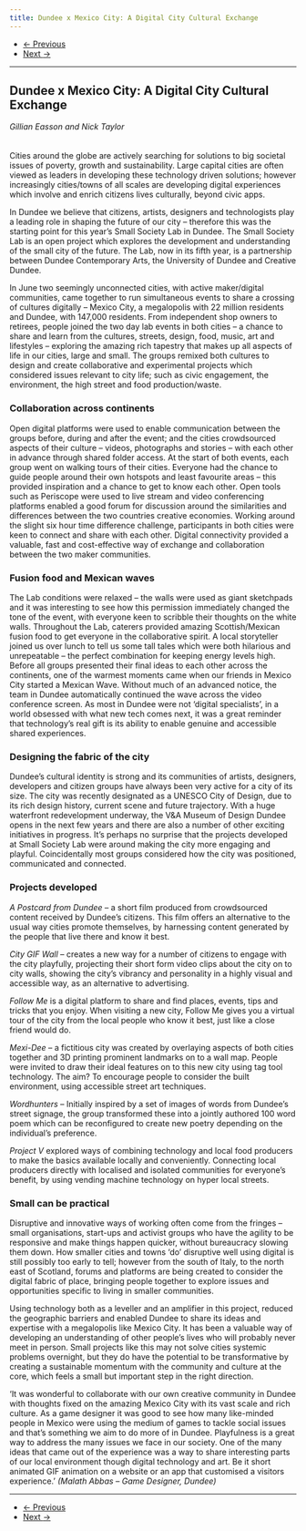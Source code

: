 ```yaml
---
title: Dundee x Mexico City: A Digital City Cultural Exchange
---
```


<nav aria-label="...">
  <ul class="pager">
    <li class="previous"><a href="06.html"><span aria-hidden="true">&larr;</span> Previous</a></li>
    <li class="next"><a href="08.html">Next <span aria-hidden="true">&rarr;</span></a></li>
  </ul>
</nav>

---

## Dundee x Mexico City: A Digital City Cultural Exchange
*Gillian Easson and Nick Taylor*
<br />
<br />
<br />
Cities around the globe are actively searching for solutions to big societal issues of poverty, growth and sustainability. Large capital cities are often viewed as leaders in developing these technology driven solutions; however increasingly cities/towns of all scales are developing digital experiences which involve and enrich citizens lives culturally, beyond civic apps.

In Dundee we believe that citizens, artists, designers and technologists play a leading role in shaping the future of our city – therefore this was the starting point for this year’s Small Society Lab in Dundee. The Small Society Lab is an open project which explores the development and understanding of the small city of the future. The Lab, now in its fifth year, is a partnership between Dundee Contemporary Arts, the University of Dundee and Creative Dundee.

In June two seemingly unconnected cities, with active maker/digital communities, came together to run simultaneous events to share a crossing of cultures digitally – Mexico City, a megalopolis with 22 million residents and Dundee, with 147,000 residents. From independent shop owners to retirees, people joined the two day lab events in both cities – a chance to share and learn from the cultures, streets, design, food, music, art and lifestyles – exploring the amazing rich tapestry that makes up all aspects of life in our cities, large and small. The groups remixed both cultures to design and create collaborative and experimental projects which considered issues relevant to city life; such as civic engagement, the environment, the high street and food production/waste.

### Collaboration across continents
Open digital platforms were used to enable communication between the groups before, during and after the event; and the cities crowdsourced aspects of their culture – videos, photographs and stories – with each other in advance through shared folder access. At the start of both events, each group went on walking tours of their cities. Everyone had the chance to guide people around their own hotspots and least favourite areas – this provided inspiration and a chance to get to know each other. Open tools such as Periscope were used to live stream and video conferencing platforms enabled a good forum for discussion around the similarities and differences between the two countries creative economies. Working around the slight six hour time difference challenge, participants in both cities were keen to connect and share with each other. Digital connectivity provided a valuable, fast and cost-effective way of exchange and collaboration between the two maker communities.

### Fusion food and Mexican waves
The Lab conditions were relaxed – the walls were used as giant sketchpads and it was interesting to see how this permission immediately changed the tone of the event, with everyone keen to scribble their thoughts on the white walls. Throughout the Lab, caterers provided amazing Scottish/Mexican fusion food to get everyone in the collaborative spirit. A local storyteller joined us over lunch to tell us some tall tales which were both hilarious and unrepeatable – the perfect combination for keeping energy levels high. Before all groups presented their final ideas to each other across the continents, one of the warmest moments came when our friends in Mexico City started a Mexican Wave. Without much of an advanced notice, the team in Dundee automatically continued the wave across the video conference screen. As most in Dundee were not ‘digital specialists’, in a world obsessed with what new tech comes next, it was a great reminder that technology’s real gift is its ability to enable genuine and accessible shared experiences.

### Designing the fabric of the city
Dundee’s cultural identity is strong and its communities of artists, designers, developers and citizen groups have always been very active for a city of its size. The city was recently designated as a UNESCO City of Design, due to its rich design history, current scene and future trajectory. With a huge waterfront redevelopment underway, the V&A Museum of Design Dundee opens in the next few years and there are also a number of other exciting initiatives in progress. It’s perhaps no surprise that the projects developed at Small Society Lab were around making the city more engaging and playful. Coincidentally most groups considered how the city was positioned, communicated and connected.

### Projects developed
*A Postcard from Dundee* – a short film produced from crowdsourced content received by Dundee’s citizens. This film offers an alternative to the usual way cities promote themselves, by harnessing content generated by the people that live there and know it best.

*City GIF Wall* – creates a new way for a number of citizens to engage with the city playfully, projecting their short form video clips about the city on to city walls, showing the city’s vibrancy and personality in a highly visual and accessible way, as an alternative to advertising.

*Follow Me* is a digital platform to share and find places, events, tips and tricks that you enjoy. When visiting a new city, Follow Me gives you a virtual tour of the city from the local people who know it best, just like a close friend would do.

*Mexi-Dee* – a fictitious city was created by overlaying aspects of both cities together and 3D printing prominent landmarks on to a wall map. People were invited to draw their ideal features on to this new city using tag tool technology. The aim? To encourage people to consider the built environment, using accessible street art techniques.

*Wordhunters* – Initially inspired by a set of images of words from Dundee’s street signage, the group transformed these into a jointly authored 100 word poem which can be reconfigured to create new poetry depending on the individual’s preference.

*Project V* explored ways of combining technology and local food producers to make the basics available locally and conveniently. Connecting local producers directly with localised and isolated communities for everyone’s benefit, by using vending machine technology on hyper local streets.

### Small can be practical
Disruptive and innovative ways of working often come from the fringes – small organisations, start-ups and activist groups who have the agility to be responsive and make things happen quicker, without bureaucracy slowing them down. How smaller cities and towns ‘do’ disruptive well using digital is still possibly too early to tell; however from the south of Italy, to the north east of Scotland, forums and platforms are being created to consider the digital fabric of place, bringing people together to explore issues and opportunities specific to living in smaller communities.

Using technology both as a leveller and an amplifier in this project, reduced the geographic barriers and enabled Dundee to share its ideas and expertise with a megalopolis like Mexico City. It has been a valuable way of developing an understanding of other people’s lives who will probably never meet in person. Small projects like this may not solve cities systemic problems overnight, but they do have the potential to be transformative by creating a sustainable momentum with the community and culture at the core, which feels a small but important step in the right direction.

‘It was wonderful to collaborate with our own creative community in Dundee with thoughts fixed on the amazing Mexico City with its vast scale and rich culture. As a game designer it was good to see how many like-minded people in Mexico were using the medium of games to tackle social issues and that’s something we aim to do more of in Dundee. Playfulness is a great way to address the many issues we face in our society. One of the many ideas that came out of the experience was a way to share interesting parts of our local environment though digital technology and art. Be it short animated GIF animation on a website or an app that customised a visitors experience.’
*(Malath Abbas – Game Designer, Dundee)*

---

<nav aria-label="...">
  <ul class="pager">
    <li class="previous"><a href="06.html"><span aria-hidden="true">&larr;</span> Previous</a></li>
    <li class="next"><a href="08.html">Next <span aria-hidden="true">&rarr;</span></a></li>
  </ul>
</nav>

